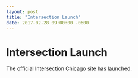 ```yaml
---
layout: post
title: "Intersection Launch"
date: 2017-02-28 09:00:00 -0600
---
```


# Intersection Launch

<!--![gif of a bird at a job interview](http://i.imgur.com/GX9DgUd.gif "Always be Beeping!")-->

The official Intersection Chicago site has launched.
